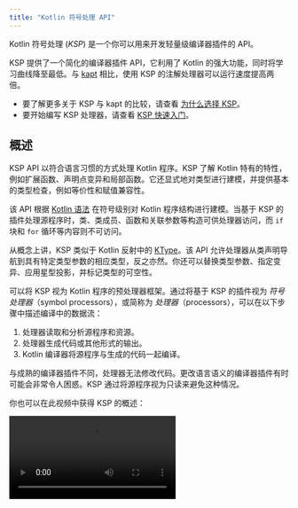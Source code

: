 ```yaml
---
title: "Kotlin 符号处理 API"
---
```

Kotlin 符号处理 (_KSP_) 是一个你可以用来开发轻量级编译器插件的 API。

KSP 提供了一个简化的编译器插件 API，它利用了 Kotlin 的强大功能，同时将学习曲线降至最低。与 [kapt](kapt.md) 相比，使用 KSP 的注解处理器可以运行速度提高两倍。

* 要了解更多关于 KSP 与 kapt 的比较，请查看 [为什么选择 KSP](ksp-why-ksp.md)。
* 要开始编写 KSP 处理器，请查看 [KSP 快速入门](ksp-quickstart.md)。

## 概述

KSP API 以符合语言习惯的方式处理 Kotlin 程序。KSP 了解 Kotlin 特有的特性，例如扩展函数、声明点变异和局部函数。它还显式地对类型进行建模，并提供基本的类型检查，例如等价性和赋值兼容性。

该 API 根据 [Kotlin 语法](https://kotlinlang.org/docs/reference/grammar.html) 在符号级别对 Kotlin 程序结构进行建模。当基于 KSP 的插件处理源程序时，类、类成员、函数和关联参数等构造可供处理器访问，而 `if` 块和 `for` 循环等内容则不可访问。

从概念上讲，KSP 类似于 Kotlin 反射中的 [KType](https://kotlinlang.org/api/latest/jvm/stdlib/kotlin.reflect/-k-type/)。该 API 允许处理器从类声明导航到具有特定类型参数的相应类型，反之亦然。你还可以替换类型参数、指定变异、应用星型投影，并标记类型的可空性。

可以将 KSP 视为 Kotlin 程序的预处理器框架。通过将基于 KSP 的插件视为 _符号处理器_（symbol processors），或简称为 _处理器_（processors），可以在以下步骤中描述编译中的数据流：

1. 处理器读取和分析源程序和资源。
2. 处理器生成代码或其他形式的输出。
3. Kotlin 编译器将源程序与生成的代码一起编译。

与成熟的编译器插件不同，处理器无法修改代码。更改语言语义的编译器插件有时可能会非常令人困惑。KSP 通过将源程序视为只读来避免这种情况。

你也可以在此视频中获得 KSP 的概述：

<video src="https://www.youtube.com/v/bv-VyGM3HCY" title="Kotlin Symbol Processing (KSP)"/>

## KSP 如何看待源文件

大多数处理器会浏览输入源代码的各种程序结构。在深入了解 API 的用法之前，让我们从 KSP 的角度看一下文件可能是什么样子：

```text
KSFile
  packageName: KSName
  fileName: String
  annotations: List<KSAnnotation>  (文件注解)
  declarations: List<KSDeclaration>
    KSClassDeclaration // class, interface, object （类、接口、对象）
      simpleName: KSName
      qualifiedName: KSName
      containingFile: String
      typeParameters: KSTypeParameter
      parentDeclaration: KSDeclaration
      classKind: ClassKind
      primaryConstructor: KSFunctionDeclaration
      superTypes: List<KSTypeReference>
      // contains inner classes, member functions, properties, etc.（包含内部类、成员函数、属性等）
      declarations: List<KSDeclaration>
    KSFunctionDeclaration // top level function（顶层函数）
      simpleName: KSName
      qualifiedName: KSName
      containingFile: String
      typeParameters: KSTypeParameter
      parentDeclaration: KSDeclaration
      functionKind: FunctionKind
      extensionReceiver: KSTypeReference?
      returnType: KSTypeReference
      parameters: List<KSValueParameter>
      // contains local classes, local functions, local variables, etc.（包含局部类、局部函数、局部变量等）
      declarations: List<KSDeclaration>
    KSPropertyDeclaration // global variable（全局变量）
      simpleName: KSName
      qualifiedName: KSName
      containingFile: String
      typeParameters: KSTypeParameter
      parentDeclaration: KSDeclaration
      extensionReceiver: KSTypeReference?
      type: KSTypeReference
      getter: KSPropertyGetter
        returnType: KSTypeReference
      setter: KSPropertySetter
        parameter: KSValueParameter
```

此视图列出了文件中声明的常见内容：类、函数、属性等。

## SymbolProcessorProvider：入口点

KSP 期望 `SymbolProcessorProvider` 接口的实现来实例化 `SymbolProcessor`：

```kotlin
interface SymbolProcessorProvider {
    fun create(environment: SymbolProcessorEnvironment): SymbolProcessor
}
```

`SymbolProcessor` 定义为：

```kotlin
interface SymbolProcessor {
    fun process(resolver: Resolver): List<KSAnnotated> // Let's focus on this（让我们关注这个）
    fun finish() {}
    fun onError() {}
}
```

`Resolver` 为 `SymbolProcessor` 提供对编译器详细信息（例如符号）的访问权限。一个查找顶层函数和顶层类中的非局部函数的处理器可能如下所示：

```kotlin
class HelloFunctionFinderProcessor : SymbolProcessor() {
    // ...
    val functions = mutableListOf<KSClassDeclaration>()
    val visitor = FindFunctionsVisitor()

    override fun process(resolver: Resolver) {
        resolver.getAllFiles().forEach { it.accept(visitor, Unit) }
    }

    inner class FindFunctionsVisitor : KSVisitorVoid() {
        override fun visitClassDeclaration(classDeclaration: KSClassDeclaration, data: Unit) {
            classDeclaration.getDeclaredFunctions().forEach { it.accept(this, Unit) }
        }

        override fun visitFunctionDeclaration(function: KSFunctionDeclaration, data: Unit) {
            functions.add(function)
        }

        override fun visitFile(file: KSFile, data: Unit) {
            file.declarations.forEach { it.accept(this, Unit) }
        }
    }
    // ...
    
    class Provider : SymbolProcessorProvider {
        override fun create(environment: SymbolProcessorEnvironment): SymbolProcessor = TODO()
    }
}
```

## 资源

* [快速入门](ksp-quickstart.md)
* [为什么要使用 KSP？](ksp-why-ksp.md)
* [示例](ksp-examples.md)
* [KSP 如何对 Kotlin 代码建模](ksp-additional-details.md)
* [Java 注解处理器作者参考](ksp-reference.md)
* [增量处理说明](ksp-incremental.md)
* [多轮处理说明](ksp-multi-round.md)
* [多平台项目上的 KSP](ksp-multiplatform.md)
* [从命令行运行 KSP](ksp-command-line.md)
* [常见问题解答](ksp-faq.md)

## 支持的库

该表包含 Android 上流行的库及其对 KSP 的各种支持阶段的列表：

| 库             | 状态                                                                                              |
|------------------|---------------------------------------------------------------------------------------------------|
| Room             | [官方支持](https://developer.android.com/jetpack/androidx/releases/room#2.3.0-beta02)             |
| Moshi            | [官方支持](https://github.com/square/moshi/)                                                      |
| RxHttp           | [官方支持](https://github.com/liujingxing/rxhttp)                                                 |
| Kotshi           | [官方支持](https://github.com/ansman/kotshi)                                                      |
| Lyricist         | [官方支持](https://github.com/adrielcafe/lyricist)                                                 |
| Lich SavedState  | [官方支持](https://github.com/line/lich/tree/master/savedstate)                                    |
| gRPC Dekorator   | [官方支持](https://github.com/mottljan/grpc-dekorator)                                             |
| EasyAdapter      | [官方支持](https://github.com/AmrDeveloper/EasyAdapter)                                             |
| Koin Annotations | [官方支持](https://github.com/InsertKoinIO/koin-annotations)                                        |
| Glide            | [官方支持](https://github.com/bumptech/glide)                                                      |
| Micronaut        | [官方支持](https://micronaut.io/2023/07/14/micronaut-framework-4-0-0-released/)                  |
| Epoxy            | [官方支持](https://github.com/airbnb/epoxy)                                                       |
| Paris            | [官方支持](https://github.com/airbnb/paris)                                                       |
| Auto Dagger      | [官方支持](https://github.com/ansman/auto-dagger)                                                 |
| SealedX          | [官方支持](https://github.com/skydoves/sealedx)                                                   |
| Ktorfit          | [官方支持](https://github.com/Foso/Ktorfit)                                                       |
| Mockative        | [官方支持](https://github.com/mockative/mockative)                                                |
| DeeplinkDispatch | [通过 airbnb/DeepLinkDispatch#323 支持](https://github.com/airbnb/DeepLinkDispatch/pull/323)    |
| Dagger           | [Alpha](https://dagger.dev/dev-guide/ksp)                                                         |
| Motif            | [Alpha](https://github.com/uber/motif)                                                            |
| Hilt             | [开发中](https://dagger.dev/dev-guide/ksp)                                                        |
| Auto Factory     | [尚未支持](https://github.com/google/auto/issues/982)                                              |
